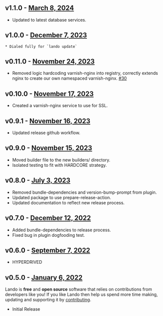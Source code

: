 ## v1.1.0 - [March 8, 2024](https://github.com/lando/varnish/releases/tag/v1.1.0)
  * Updated to latest database services.

## v1.0.0 - [December 7, 2023](https://github.com/lando/varnish/releases/tag/v1.0.0)
    * Dialed fully for `lando update`

## v0.11.0 - [November 24, 2023](https://github.com/lando/varnish/releases/tag/v0.11.0)
* Removed logic hardcoding varnish-nginx into registry, correctly extends nginx to create our own namespaced varnish-nginx. [#30](https://github.com/lando/varnish/pull/30)

## v0.10.0 - [November 17, 2023](https://github.com/lando/varnish/releases/tag/v0.10.0)
* Created a varnish-nginx service to use for SSL.

## v0.9.1 - [November 16, 2023](https://github.com/lando/varnish/releases/tag/v0.9.1)
* Updated release github workflow.

## v0.9.0 - [November 15, 2023](https://github.com/lando/varnish/releases/tag/v0.9.0)
* Moved builder file to the new builders/ directory.
* Isolated testing to fit with HARDCORE strategy.

## v0.8.0 - [July 3, 2023](https://github.com/lando/varnish/releases/tag/v0.8.0)
  * Removed bundle-dependencies and version-bump-prompt from plugin.
  * Updated package to use prepare-release-action.
  * Updated documentation to reflect new release process.

## v0.7.0 - [December 12, 2022](https://github.com/lando/varnish/releases/tag/v0.7.0)
  * Added bundle-dependencies to release process.
  * Fixed bug in plugin dogfooding test.

## v0.6.0 - [September 7, 2022](https://github.com/lando/varnish/releases/tag/v0.6.0)

* HYPERDRIVED

## v0.5.0 - [January 6, 2022](https://github.com/lando/varnish/releases/tag/v0.5.0)

Lando is **free** and **open source** software that relies on contributions from developers like you! If you like Lando then help us spend more time making, updating and supporting it by [contributing](https://github.com/sponsors/lando).

* Initial Release
